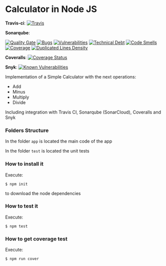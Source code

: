 # Calculator in Node JS

__Travis-ci__: [![Travis](https://img.shields.io/travis/diegopm2000/CalculatorNodeJS.svg)]()

__Sonarqube__:

[![Quality Gate](https://sonarcloud.io/api/badges/gate?key=CalculatorNodeJS)](https://sonarcloud.io/dashboard/index/CalculatorNodeJS)
[![Bugs](https://sonarcloud.io/api/badges/measure?key=CalculatorNodeJS&metric=bugs)]() [![Vulnerabilities](https://sonarcloud.io/api/badges/measure?key=CalculatorNodeJS&metric=vulnerabilities)]()
[![Technical Debt](https://sonarcloud.io/api/badges/measure?key=CalculatorNodeJS&metric=sqale_debt_ratio)](https://sonarcloud.io/dashboard/index/CalculatorNodeJS)
[![Code Smells](https://sonarcloud.io/api/badges/measure?key=CalculatorNodeJS&metric=code_smells)](https://sonarcloud.io/dashboard/index/CalculatorNodeJS)
[![Coverage](https://sonarcloud.io/api/badges/measure?key=CalculatorNodeJS&metric=coverage)](https://sonarcloud.io/dashboard/index/CalculatorNodeJS)
[![Duplicated Lines Density](https://sonarcloud.io/api/badges/measure?key=CalculatorNodeJS&metric=duplicated_lines_density)](https://sonarcloud.io/dashboard/index/CalculatorNodeJS)

__Coveralls__: [![Coverage Status](https://coveralls.io/repos/github/diegopm2000/CalculatorNodeJS/badge.svg?branch=master)](https://coveralls.io/github/diegopm2000/CalculatorNodeJS?branch=master)

__Snyk__: [![Known Vulnerabilities](https://snyk.io/test/github/diegopm2000/calculatornodejs/badge.svg)](https://snyk.io/test/github/diegopm2000/calculatornodejs)

Implementation of a Simple Calculator with the next operations:

* Add
* Minus
* Multiply
* Divide

Including integration with Travis CI, Sonarqube (SonarCloud), Coveralls and Snyk

### Folders Structure

In the folder `app` is located the main code of the app

In the folder `test` is located the unit tests

### How to install it

Execute:

```shell
$ npm init
```
to download the node dependencies

### How to test it

Execute:

```shell
$ npm test
```

### How to get coverage test

Execute:

```shell
$ npm run cover
```
